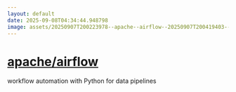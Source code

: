 ```yaml
---
layout: default
date: 2025-09-08T04:34:44.948798
image: assets/20250907T200223978--apache--airflow--20250907T200419403--cropped.png
---
```


# [apache/airflow](https://github.com/apache/airflow)

workflow automation with Python for data pipelines
